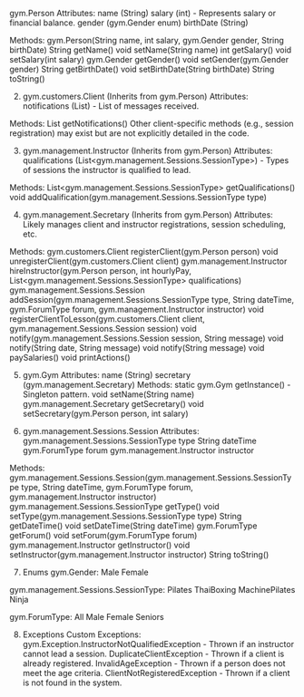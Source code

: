 gym.Person
Attributes:
name (String)
salary (int) - Represents salary or financial balance.
gender (gym.Gender enum)
birthDate (String)

Methods:
gym.Person(String name, int salary, gym.Gender gender, String birthDate)
String getName()
void setName(String name)
  int getSalary()
void setSalary(int salary)
gym.Gender getGender()
void setGender(gym.Gender gender)
String getBirthDate()
void setBirthDate(String birthDate)
String toString()


2. gym.customers.Client (Inherits from gym.Person)
Attributes:
notifications (List<String>) - List of messages received.

Methods:
List<String> getNotifications()
Other client-specific methods (e.g., session registration) may exist but are not explicitly detailed in the code.


3. gym.management.Instructor (Inherits from gym.Person)
Attributes:
qualifications (List<gym.management.Sessions.SessionType>) - Types of sessions the instructor is qualified to lead.

Methods:
List<gym.management.Sessions.SessionType> getQualifications()
void addQualification(gym.management.Sessions.SessionType type)


4. gym.management.Secretary (Inherits from gym.Person)
Attributes:
Likely manages client and instructor registrations, session scheduling, etc.

Methods:
gym.customers.Client registerClient(gym.Person person)
void unregisterClient(gym.customers.Client client)
gym.management.Instructor hireInstructor(gym.Person person, int hourlyPay, List<gym.management.Sessions.SessionType> qualifications)
gym.management.Sessions.Session addSession(gym.management.Sessions.SessionType type, String dateTime, gym.ForumType forum, gym.management.Instructor instructor)
void registerClientToLesson(gym.customers.Client client, gym.management.Sessions.Session session)
void notify(gym.management.Sessions.Session session, String message)
void notify(String date, String message)
void notify(String message)
void paySalaries()
void printActions()


5. gym.Gym
Attributes:
name (String)
secretary (gym.management.Secretary)
Methods:
static gym.Gym getInstance() - Singleton pattern.
void setName(String name)
gym.management.Secretary getSecretary()
void setSecretary(gym.Person person, int salary)


6. gym.management.Sessions.Session
Attributes:
gym.management.Sessions.SessionType type
String dateTime
gym.ForumType forum
gym.management.Instructor instructor

Methods:
gym.management.Sessions.Session(gym.management.Sessions.SessionType type, String dateTime, gym.ForumType forum, gym.management.Instructor instructor)
gym.management.Sessions.SessionType getType()
void setType(gym.management.Sessions.SessionType type)
String getDateTime()
void setDateTime(String dateTime)
gym.ForumType getForum()
void setForum(gym.ForumType forum)
gym.management.Instructor getInstructor()
void setInstructor(gym.management.Instructor instructor)
String toString()


7. Enums
gym.Gender:
Male
Female

gym.management.Sessions.SessionType:
Pilates
ThaiBoxing
MachinePilates
Ninja

gym.ForumType:
All
Male
Female
Seniors

8. Exceptions
Custom Exceptions:
gym.Exception.InstructorNotQualifiedException - Thrown if an instructor cannot lead a session.
DuplicateClientException - Thrown if a client is already registered.
InvalidAgeException - Thrown if a person does not meet the age criteria.
ClientNotRegisteredException - Thrown if a client is not found in the system.
